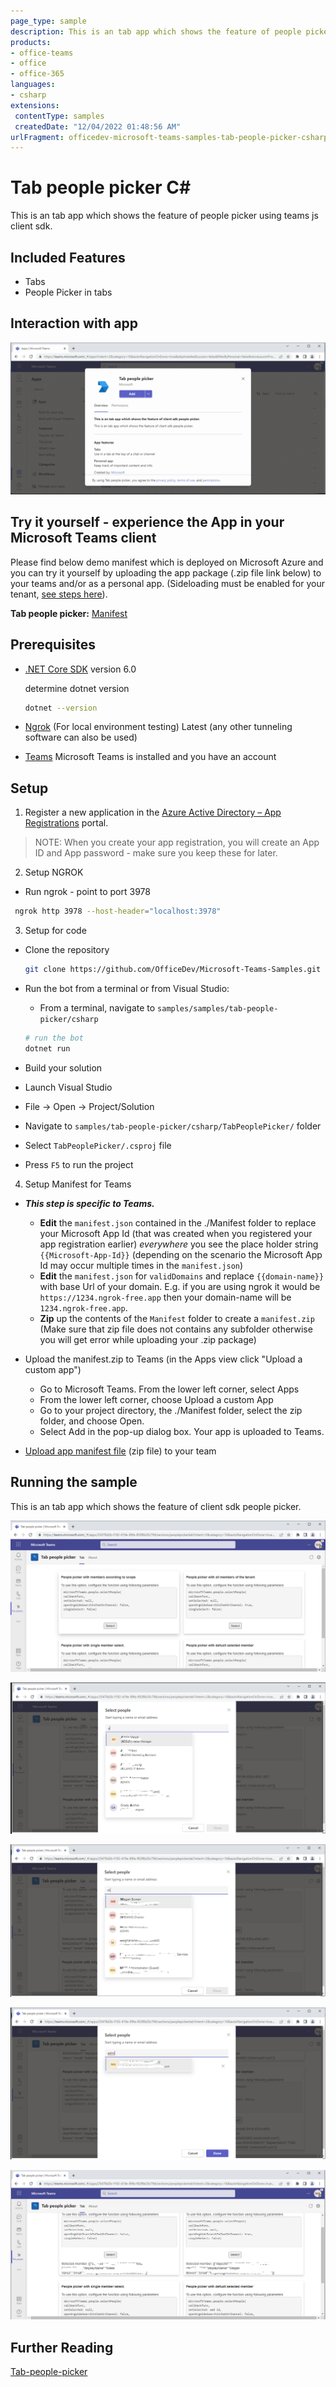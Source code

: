 ```yaml
---
page_type: sample
description: This is an tab app which shows the feature of people picker using teams js client sdk.
products:
- office-teams
- office
- office-365
languages:
- csharp
extensions:
 contentType: samples
 createdDate: "12/04/2022 01:48:56 AM"
urlFragment: officedev-microsoft-teams-samples-tab-people-picker-csharp
---
```


# Tab people picker C#

This is an tab app which shows the feature of people picker using teams js client sdk.

 ## Included Features
* Tabs
* People Picker in tabs

## Interaction with app

![tab](TabPeoplePicker/Images/PepolePickerModule.gif)

## Try it yourself - experience the App in your Microsoft Teams client
Please find below demo manifest which is deployed on Microsoft Azure and you can try it yourself by uploading the app package (.zip file link below) to your teams and/or as a personal app. (Sideloading must be enabled for your tenant, [see steps here](https://docs.microsoft.com/microsoftteams/platform/concepts/build-and-test/prepare-your-o365-tenant#enable-custom-teams-apps-and-turn-on-custom-app-uploading)).

**Tab people picker:** [Manifest](/samples/tab-people-picker/csharp/demo-manifest/Tab-People-Picker.zip)

## Prerequisites

- [.NET Core SDK](https://dotnet.microsoft.com/download) version 6.0

  determine dotnet version
  ```bash
  dotnet --version
  ```
- [Ngrok](https://ngrok.com/download) (For local environment testing) Latest (any other tunneling software can also be used)
  
- [Teams](https://teams.microsoft.com) Microsoft Teams is installed and you have an account

## Setup

1. Register a new application in the [Azure Active Directory – App Registrations](https://go.microsoft.com/fwlink/?linkid=2083908) portal.


> NOTE: When you create your app registration, you will create an App ID and App password - make sure you keep these for later.

2. Setup NGROK
- Run ngrok - point to port 3978

```bash
 ngrok http 3978 --host-header="localhost:3978"
```

3. Setup for code

- Clone the repository

    ```bash
    git clone https://github.com/OfficeDev/Microsoft-Teams-Samples.git
    ```
- Run the bot from a terminal or from Visual Studio:

  - From a terminal, navigate to `samples/samples/tab-people-picker/csharp`

  ```bash
  # run the bot
  dotnet run
  ```
 - Build your solution

  - Launch Visual Studio
  - File -> Open -> Project/Solution
  - Navigate to `samples/tab-people-picker/csharp/TabPeoplePicker/` folder
  - Select `TabPeoplePicker/.csproj` file
  - Press `F5` to run the project
  
4. Setup Manifest for Teams
- __*This step is specific to Teams.*__
    - **Edit** the `manifest.json` contained in the ./Manifest folder to replace your Microsoft App Id (that was created when you registered your app registration earlier) *everywhere* you see the place holder string `{{Microsoft-App-Id}}` (depending on the scenario the Microsoft App Id may occur multiple times in the `manifest.json`)
    - **Edit** the `manifest.json` for `validDomains` and replace `{{domain-name}}` with base Url of your domain. E.g. if you are using ngrok it would be `https://1234.ngrok-free.app` then your domain-name will be `1234.ngrok-free.app`.
    - **Zip** up the contents of the `Manifest` folder to create a `manifest.zip` (Make sure that zip file does not contains any subfolder otherwise you will get error while uploading your .zip package)

- Upload the manifest.zip to Teams (in the Apps view click "Upload a custom app")
   - Go to Microsoft Teams. From the lower left corner, select Apps
   - From the lower left corner, choose Upload a custom App
   - Go to your project directory, the ./Manifest folder, select the zip folder, and choose Open.
   - Select Add in the pop-up dialog box. Your app is uploaded to Teams.
   
- [Upload app manifest file](https://docs.microsoft.com/microsoftteams/platform/concepts/deploy-and-publish/apps-upload#load-your-package-into-teams) (zip file) to your team

## Running the sample

This is an tab app which shows the feature of client sdk people picker.

![tab](TabPeoplePicker/Images/Tab.PNG)

![scope vise search](TabPeoplePicker/Images/ScopeSearch.PNG)

![All memberes of organisation search](TabPeoplePicker/Images/AllMemberesOfOrganisationSearch.PNG)

![Set selected search](TabPeoplePicker/Images/SetSelectedSearch.PNG)

![Submission details](TabPeoplePicker/Images/submission.png)

## Further Reading

[Tab-people-picker](https://learn.microsoft.com/en-us/microsoftteams/platform/concepts/device-capabilities/people-picker-capability?tabs=Samplemobileapp%2Cteamsjs-v2)